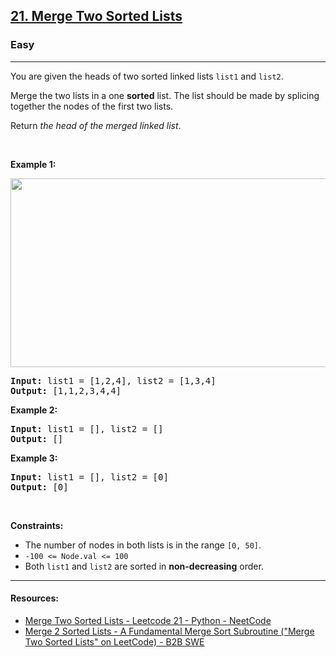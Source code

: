 <h2><a href="https://leetcode.com/problems/merge-two-sorted-lists/">21. Merge Two Sorted Lists</a></h2><h3>Easy</h3><hr><div style="user-select: auto;"><p style="user-select: auto;">You are given the heads of two sorted linked lists <code style="user-select: auto;">list1</code> and <code style="user-select: auto;">list2</code>.</p>

<p style="user-select: auto;">Merge the two lists in a one <strong style="user-select: auto;">sorted</strong> list. The list should be made by splicing together the nodes of the first two lists.</p>

<p style="user-select: auto;">Return <em style="user-select: auto;">the head of the merged linked list</em>.</p>

<p style="user-select: auto;">&nbsp;</p>
<p style="user-select: auto;"><strong style="user-select: auto;">Example 1:</strong></p>
<img alt="" src="https://assets.leetcode.com/uploads/2020/10/03/merge_ex1.jpg" style="width: 662px; height: 302px; user-select: auto;">
<pre style="user-select: auto;"><strong style="user-select: auto;">Input:</strong> list1 = [1,2,4], list2 = [1,3,4]
<strong style="user-select: auto;">Output:</strong> [1,1,2,3,4,4]
</pre>

<p style="user-select: auto;"><strong style="user-select: auto;">Example 2:</strong></p>

<pre style="user-select: auto;"><strong style="user-select: auto;">Input:</strong> list1 = [], list2 = []
<strong style="user-select: auto;">Output:</strong> []
</pre>

<p style="user-select: auto;"><strong style="user-select: auto;">Example 3:</strong></p>

<pre style="user-select: auto;"><strong style="user-select: auto;">Input:</strong> list1 = [], list2 = [0]
<strong style="user-select: auto;">Output:</strong> [0]
</pre>

<p style="user-select: auto;">&nbsp;</p>
<p style="user-select: auto;"><strong style="user-select: auto;">Constraints:</strong></p>

<ul style="user-select: auto;">
	<li style="user-select: auto;">The number of nodes in both lists is in the range <code style="user-select: auto;">[0, 50]</code>.</li>
	<li style="user-select: auto;"><code style="user-select: auto;">-100 &lt;= Node.val &lt;= 100</code></li>
	<li style="user-select: auto;">Both <code style="user-select: auto;">list1</code> and <code style="user-select: auto;">list2</code> are sorted in <strong style="user-select: auto;">non-decreasing</strong> order.</li>
</ul>
</div>

***
#### Resources:
- [Merge Two Sorted Lists - Leetcode 21 - Python - NeetCode](https://www.youtube.com/watch?v=XIdigk956u0)
- [Merge 2 Sorted Lists - A Fundamental Merge Sort Subroutine ("Merge Two Sorted Lists" on LeetCode) - B2B SWE](https://www.youtube.com/watch?v=GfRQvf7MB3k)
